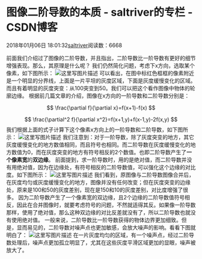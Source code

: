 
# 图像二阶导数的本质 - saltriver的专栏 - CSDN博客


2018年01月06日 18:01:32[saltriver](https://me.csdn.net/saltriver)阅读数：6668


前面我们介绍过了图像的二阶导数，并且指出，二阶导数比一阶导数有更好的细节增强表现。那么，其原理是什么呢？
我们仍然简化问题，考虑下x方向，选取某个像素，如下图所示：
![这里写图片描述](https://img-blog.csdn.net/20180106175531553?watermark/2/text/aHR0cDovL2Jsb2cuY3Nkbi5uZXQvc2FsdHJpdmVy/font/5a6L5L2T/fontsize/400/fill/I0JBQkFCMA==/dissolve/70/gravity/SouthEast)
可以看出，在图中标红色框框的像素附近是一个明显的分界线，上面是一片平坦的灰度区域，下面是灰度缓慢变化的区域。而且有着明显的灰度突变：从100突变到50。我们可以把这个看作图像中物体的轮廓边缘。
根据前几篇文章的介绍，图像在x方向的一阶导数和二阶导数分别是：

$$
\frac{\partial f}{\partial x}=f(x+1)-f(x)
$$

$$
\frac{\partial^2 f}{\partial x^2}=f(x+1,y)+f(x-1,y)-2f(x,y)
$$
我们根据上面的式子计算下这个像素x方向上的一阶导数和二阶导数，如下图所示：
![这里写图片描述](https://img-blog.csdn.net/20180106175914854?watermark/2/text/aHR0cDovL2Jsb2cuY3Nkbi5uZXQvc2FsdHJpdmVy/font/5a6L5L2T/fontsize/400/fill/I0JBQkFCMA==/dissolve/70/gravity/SouthEast)
我们注意到：对于一阶导数，除了灰度突变的地方，其它灰度缓慢变化的地方数值相同，而且符号也相同。而二阶导数在灰度缓慢变化的地方数值为0，而在灰度突变的地方有符号相反的2个数值。也即二阶导数产生了**一个像素宽**的**双边缘**。
前面提到，求一阶导数时，用的是绝对值，而二阶导数并没有用绝对值，因为在边缘处，有符号相反的二阶导数值，可以强化这个边缘的对比度。如下图所示：
![这里写图片描述](https://img-blog.csdn.net/20180106175958723?watermark/2/text/aHR0cDovL2Jsb2cuY3Nkbi5uZXQvc2FsdHJpdmVy/font/5a6L5L2T/fontsize/400/fill/I0JBQkFCMA==/dissolve/70/gravity/SouthEast)
我们看到，原图像与二阶导数图像合并后，在灰度均匀或灰度缓慢变化的地方，图像并没有任何改变；但在灰度突变的边缘处，原来是100和50的灰度差别，现在是150和10的灰度差别，对比度增强了很多。
因为二阶导数产生了一个像素宽的双边缘，且2个边缘的二阶导数值符号相反，因此在合并图像时，就要考虑符号的问题，不然就适得其反。如果像一阶导数那样，使用了绝对值，那么这种双边缘的对比反差就没有了，所以二阶导数也就没有使用绝对值。
一般来说，二阶导数比一阶导数获得的物体边界更加细致。但是，显而易见的，二阶导数对噪声点也更加敏感，会放大噪声的影响。看看下图就明白了：
![这里写图片描述](https://img-blog.csdn.net/20180106180037408?watermark/2/text/aHR0cDovL2Jsb2cuY3Nkbi5uZXQvc2FsdHJpdmVy/font/5a6L5L2T/fontsize/400/fill/I0JBQkFCMA==/dissolve/70/gravity/SouthEast)
在一片灰度均匀的区域，有一个噪声点，经过二阶导数处理后，噪声点更加孤立明显了，尤其在这些灰度平滑区域更加的显眼，噪声被放大了。

